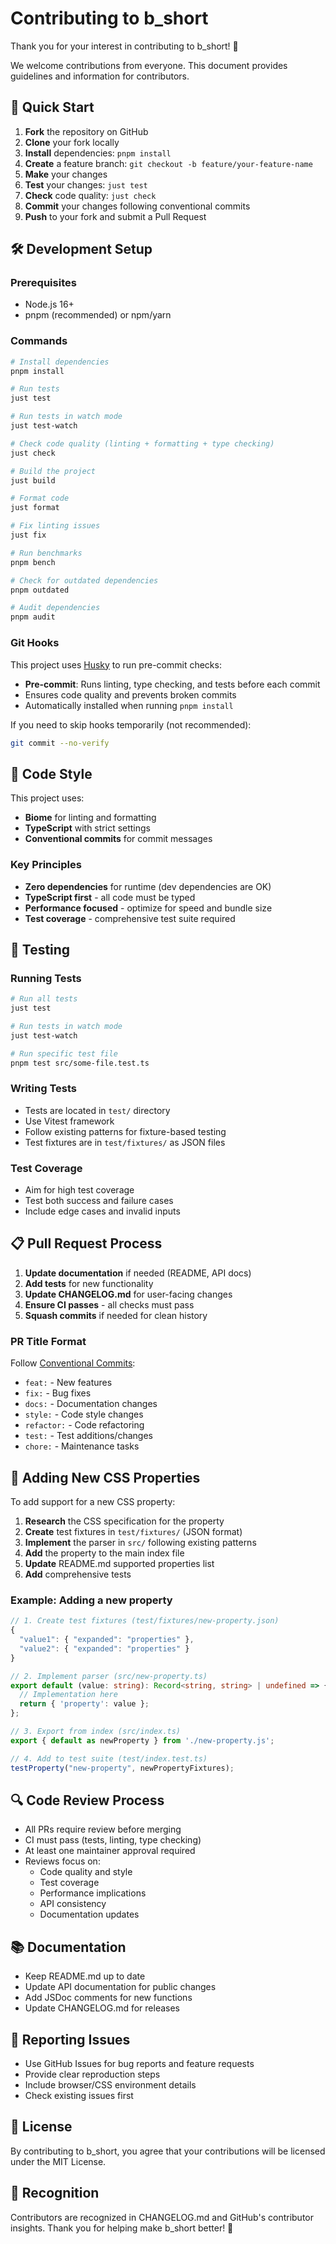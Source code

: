 # Contributing to b_short

Thank you for your interest in contributing to b_short! 🎉

We welcome contributions from everyone. This document provides guidelines and information for contributors.

## 🚀 Quick Start

1. **Fork** the repository on GitHub
2. **Clone** your fork locally
3. **Install** dependencies: `pnpm install`
4. **Create** a feature branch: `git checkout -b feature/your-feature-name`
5. **Make** your changes
6. **Test** your changes: `just test`
7. **Check** code quality: `just check`
8. **Commit** your changes following conventional commits
9. **Push** to your fork and submit a Pull Request

## 🛠️ Development Setup

### Prerequisites

- Node.js 16+
- pnpm (recommended) or npm/yarn

### Commands

```bash
# Install dependencies
pnpm install

# Run tests
just test

# Run tests in watch mode
just test-watch

# Check code quality (linting + formatting + type checking)
just check

# Build the project
just build

# Format code
just format

# Fix linting issues
just fix

# Run benchmarks
pnpm bench

# Check for outdated dependencies
pnpm outdated

# Audit dependencies
pnpm audit
```

### Git Hooks

This project uses [Husky](https://typicode.github.io/husky/) to run pre-commit checks:

- **Pre-commit**: Runs linting, type checking, and tests before each commit
- Ensures code quality and prevents broken commits
- Automatically installed when running `pnpm install`

If you need to skip hooks temporarily (not recommended):
```bash
git commit --no-verify
```


## 📝 Code Style

This project uses:

- **Biome** for linting and formatting
- **TypeScript** with strict settings
- **Conventional commits** for commit messages

### Key Principles

- **Zero dependencies** for runtime (dev dependencies are OK)
- **TypeScript first** - all code must be typed
- **Performance focused** - optimize for speed and bundle size
- **Test coverage** - comprehensive test suite required

## 🧪 Testing

### Running Tests

```bash
# Run all tests
just test

# Run tests in watch mode
just test-watch

# Run specific test file
pnpm test src/some-file.test.ts
```

### Writing Tests

- Tests are located in `test/` directory
- Use Vitest framework
- Follow existing patterns for fixture-based testing
- Test fixtures are in `test/fixtures/` as JSON files

### Test Coverage

- Aim for high test coverage
- Test both success and failure cases
- Include edge cases and invalid inputs

## 📋 Pull Request Process

1. **Update documentation** if needed (README, API docs)
2. **Add tests** for new functionality
3. **Update CHANGELOG.md** for user-facing changes
4. **Ensure CI passes** - all checks must pass
5. **Squash commits** if needed for clean history

### PR Title Format

Follow [Conventional Commits](https://conventionalcommits.org/):

- `feat:` - New features
- `fix:` - Bug fixes
- `docs:` - Documentation changes
- `style:` - Code style changes
- `refactor:` - Code refactoring
- `test:` - Test additions/changes
- `chore:` - Maintenance tasks

## 🎯 Adding New CSS Properties

To add support for a new CSS property:

1. **Research** the CSS specification for the property
2. **Create** test fixtures in `test/fixtures/` (JSON format)
3. **Implement** the parser in `src/` following existing patterns
4. **Add** the property to the main index file
5. **Update** README.md supported properties list
6. **Add** comprehensive tests

### Example: Adding a new property

```typescript
// 1. Create test fixtures (test/fixtures/new-property.json)
{
  "value1": { "expanded": "properties" },
  "value2": { "expanded": "properties" }
}

// 2. Implement parser (src/new-property.ts)
export default (value: string): Record<string, string> | undefined => {
  // Implementation here
  return { 'property': value };
};

// 3. Export from index (src/index.ts)
export { default as newProperty } from './new-property.js';

// 4. Add to test suite (test/index.test.ts)
testProperty("new-property", newPropertyFixtures);
```

## 🔍 Code Review Process

- All PRs require review before merging
- CI must pass (tests, linting, type checking)
- At least one maintainer approval required
- Reviews focus on:
  - Code quality and style
  - Test coverage
  - Performance implications
  - API consistency
  - Documentation updates

## 📚 Documentation

- Keep README.md up to date
- Update API documentation for public changes
- Add JSDoc comments for new functions
- Update CHANGELOG.md for releases

## 🐛 Reporting Issues

- Use GitHub Issues for bug reports and feature requests
- Provide clear reproduction steps
- Include browser/CSS environment details
- Check existing issues first

## 📄 License

By contributing to b_short, you agree that your contributions will be licensed under the MIT License.

## 🙏 Recognition

Contributors are recognized in CHANGELOG.md and GitHub's contributor insights. Thank you for helping make b_short better! 🚀
